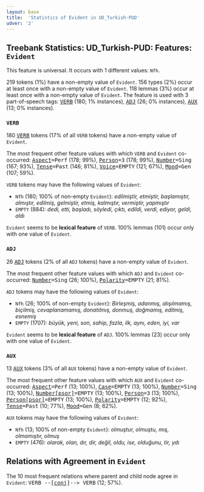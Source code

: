```yaml
---
layout: base
title:  'Statistics of Evident in UD_Turkish-PUD'
udver: '2'
---
```


## Treebank Statistics: UD_Turkish-PUD: Features: `Evident`

This feature is universal.
It occurs with 1 different values: `Nfh`.

219 tokens (1%) have a non-empty value of `Evident`.
156 types (2%) occur at least once with a non-empty value of `Evident`.
118 lemmas (3%) occur at least once with a non-empty value of `Evident`.
The feature is used with 3 part-of-speech tags: <tt><a href="tr_pud-pos-VERB.html">VERB</a></tt> (180; 1% instances), <tt><a href="tr_pud-pos-ADJ.html">ADJ</a></tt> (26; 0% instances), <tt><a href="tr_pud-pos-AUX.html">AUX</a></tt> (13; 0% instances).

### `VERB`

180 <tt><a href="tr_pud-pos-VERB.html">VERB</a></tt> tokens (17% of all `VERB` tokens) have a non-empty value of `Evident`.

The most frequent other feature values with which `VERB` and `Evident` co-occurred: <tt><a href="tr_pud-feat-Aspect.html">Aspect</a></tt><tt>=Perf</tt> (178; 99%), <tt><a href="tr_pud-feat-Person.html">Person</a></tt><tt>=3</tt> (178; 99%), <tt><a href="tr_pud-feat-Number.html">Number</a></tt><tt>=Sing</tt> (167; 93%), <tt><a href="tr_pud-feat-Tense.html">Tense</a></tt><tt>=Past</tt> (146; 81%), <tt><a href="tr_pud-feat-Voice.html">Voice</a></tt><tt>=EMPTY</tt> (121; 67%), <tt><a href="tr_pud-feat-Mood.html">Mood</a></tt><tt>=Gen</tt> (107; 59%).

`VERB` tokens may have the following values of `Evident`:

* `Nfh` (180; 100% of non-empty `Evident`): <em>edilmiştir, etmiştir, başlamıştır, almıştır, edilmiş, gelmiştir, etmiş, kalmıştır, vermiştir, yapmıştır</em>
* `EMPTY` (884): <em>dedi, etti, başladı, söyledi, çıktı, edildi, verdi, ediyor, geldi, aldı</em>

`Evident` seems to be **lexical feature** of `VERB`. 100% lemmas (101) occur only with one value of `Evident`.

### `ADJ`

26 <tt><a href="tr_pud-pos-ADJ.html">ADJ</a></tt> tokens (2% of all `ADJ` tokens) have a non-empty value of `Evident`.

The most frequent other feature values with which `ADJ` and `Evident` co-occurred: <tt><a href="tr_pud-feat-Number.html">Number</a></tt><tt>=Sing</tt> (26; 100%), <tt><a href="tr_pud-feat-Polarity.html">Polarity</a></tt><tt>=EMPTY</tt> (21; 81%).

`ADJ` tokens may have the following values of `Evident`:

* `Nfh` (26; 100% of non-empty `Evident`): <em>Birleşmiş, adanmış, alışılmamış, biçilmiş, cevaplanamamış, donatılmış, donmuş, doğmamış, edilmiş, esnemiş</em>
* `EMPTY` (1707): <em>büyük, yeni, son, sahip, fazla, ilk, aynı, eden, iyi, var</em>

`Evident` seems to be **lexical feature** of `ADJ`. 100% lemmas (23) occur only with one value of `Evident`.

### `AUX`

13 <tt><a href="tr_pud-pos-AUX.html">AUX</a></tt> tokens (3% of all `AUX` tokens) have a non-empty value of `Evident`.

The most frequent other feature values with which `AUX` and `Evident` co-occurred: <tt><a href="tr_pud-feat-Aspect.html">Aspect</a></tt><tt>=Perf</tt> (13; 100%), <tt><a href="tr_pud-feat-Case.html">Case</a></tt><tt>=EMPTY</tt> (13; 100%), <tt><a href="tr_pud-feat-Number.html">Number</a></tt><tt>=Sing</tt> (13; 100%), <tt><a href="tr_pud-feat-Number-psor.html">Number[psor]</a></tt><tt>=EMPTY</tt> (13; 100%), <tt><a href="tr_pud-feat-Person.html">Person</a></tt><tt>=3</tt> (13; 100%), <tt><a href="tr_pud-feat-Person-psor.html">Person[psor]</a></tt><tt>=EMPTY</tt> (13; 100%), <tt><a href="tr_pud-feat-Polarity.html">Polarity</a></tt><tt>=EMPTY</tt> (12; 92%), <tt><a href="tr_pud-feat-Tense.html">Tense</a></tt><tt>=Past</tt> (10; 77%), <tt><a href="tr_pud-feat-Mood.html">Mood</a></tt><tt>=Gen</tt> (8; 62%).

`AUX` tokens may have the following values of `Evident`:

* `Nfh` (13; 100% of non-empty `Evident`): <em>olmuştur, olmuştu, mış, olmamıştır, olmuş</em>
* `EMPTY` (476): <em>olarak, olan, dır, dir, değil, oldu, ise, olduğunu, tir, ydı</em>

## Relations with Agreement in `Evident`

The 10 most frequent relations where parent and child node agree in `Evident`:
<tt>VERB --[<tt><a href="tr_pud-dep-conj.html">conj</a></tt>]--> VERB</tt> (12; 57%).


